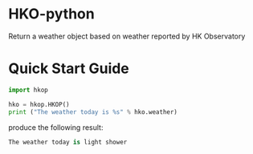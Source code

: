 # HKO-python
Return a weather object based on weather reported by HK Observatory

# Quick Start Guide

~~~python
import hkop

hko = hkop.HKOP()
print ("The weather today is %s" % hko.weather)
~~~

produce the following result:

~~~python
The weather today is light shower
~~~
